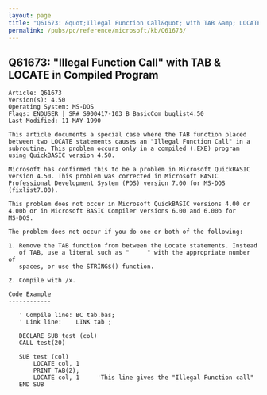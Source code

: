 ```yaml
---
layout: page
title: "Q61673: &quot;Illegal Function Call&quot; with TAB &amp; LOCATE in Compiled Program"
permalink: /pubs/pc/reference/microsoft/kb/Q61673/
---
```


## Q61673: &quot;Illegal Function Call&quot; with TAB &amp; LOCATE in Compiled Program

	Article: Q61673
	Version(s): 4.50
	Operating System: MS-DOS
	Flags: ENDUSER | SR# S900417-103 B_BasicCom buglist4.50
	Last Modified: 11-MAY-1990
	
	This article documents a special case where the TAB function placed
	between two LOCATE statements causes an "Illegal Function Call" in a
	subroutine. This problem occurs only in a compiled (.EXE) program
	using QuickBASIC version 4.50.
	
	Microsoft has confirmed this to be a problem in Microsoft QuickBASIC
	version 4.50. This problem was corrected in Microsoft BASIC
	Professional Development System (PDS) version 7.00 for MS-DOS
	(fixlist7.00).
	
	This problem does not occur in Microsoft QuickBASIC versions 4.00 or
	4.00b or in Microsoft BASIC Compiler versions 6.00 and 6.00b for
	MS-DOS.
	
	The problem does not occur if you do one or both of the following:
	
	1. Remove the TAB function from between the Locate statements. Instead
	   of TAB, use a literal such as "     " with the appropriate number of
	   spaces, or use the STRING$() function.
	
	2. Compile with /x.
	
	Code Example
	------------
	
	   ' Compile line: BC tab.bas;
	   ' Link line:    LINK tab ;
	
	   DECLARE SUB test (col)
	   CALL test(20)
	
	   SUB test (col)
	       LOCATE col, 1
	       PRINT TAB(2);
	       LOCATE col, 1     'This line gives the "Illegal Function call"
	   END SUB
